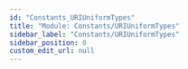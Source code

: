 ```yaml
---
id: "Constants_URIUniformTypes"
title: "Module: Constants/URIUniformTypes"
sidebar_label: "Constants/URIUniformTypes"
sidebar_position: 0
custom_edit_url: null
---
```


